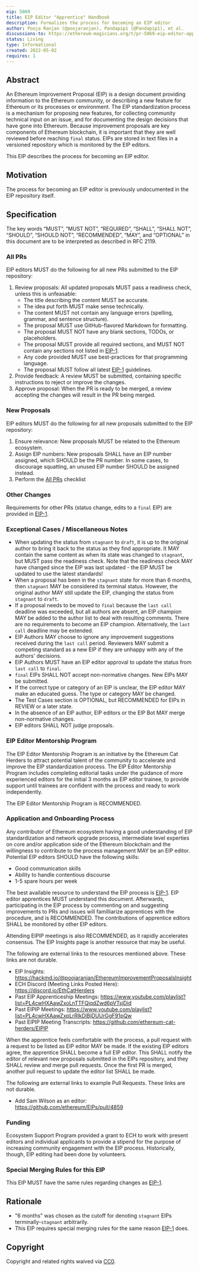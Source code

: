 ```yaml
---
eip: 5069
title: EIP Editor "Apprentice" Handbook
description: Formalizes the process for becoming an EIP editor
author: Pooja Ranjan (@poojaranjan), Pandapip1 (@Pandapip1), et al.
discussions-to: https://ethereum-magicians.org/t/pr-5069-eip-editor-apprentice-handbook/9137
status: Living
type: Informational
created: 2022-05-02
requires: 1
---
```


## Abstract
An Ethereum Improvement Proposal (EIP) is a design document providing information to the Ethereum community, or describing a new feature for Ethereum or its processes or environment. The EIP standardization process is a mechanism for proposing new features, for collecting community technical input on an issue, and for documenting the design decisions that have gone into Ethereum. Because improvement proposals are key components of Ethereum blockchain, it is important that they are well reviewed before reaching `final` status. EIPs are stored in text files in a versioned repository which is monitored by the EIP editors.

This EIP describes the process for becoming an EIP editor.

## Motivation
The process for becoming an EIP editor is previously undocumented in the EIP repository itself.

## Specification
The key words “MUST”, “MUST NOT”, “REQUIRED”, “SHALL”, “SHALL NOT”, “SHOULD”, “SHOULD NOT”, “RECOMMENDED”, “MAY”, and “OPTIONAL” in this document are to be interpreted as described in RFC 2119.

### All PRs
EIP editors MUST do the following for all new PRs submitted to the EIP repository:
1. Review proposals: All updated proposals MUST pass a readiness check, unless this is unfeasable:
    * The title describing the content MUST be accurate.
    * The idea put forth MUST make sense technically.
    * The content MUST not contain any language errors (spelling, grammar, and sentence structure).
    * The proposal MUST use GitHub-flavored Markdown for formatting.
    * The proposal MUST NOT have any blank sections, TODOs, or placeholders.
    * The proposal MUST provide all required sections, and MUST NOT contain any sections not listed in [EIP-1](./eip-1.md).
    * Any code provided MUST use best-practices for that programming language.
    * The proposal MUST follow all latest [EIP-1](./eip-1.md) guidelines.
1. Provide feedback: A review MUST be submitted, containing specific instructions to reject or improve the changes.
1. Approve proposal: When the PR is ready to be merged, a review accepting the changes will result in the PR being merged.

### New Proposals
EIP editors MUST do the following for all new proposals submitted to the EIP repository:
1. Ensure relevance: New proposals MUST be related to the Ethereum ecosystem.
1. Assign EIP numbers: New proposals SHALL have an EIP number assigned, which SHOULD be the PR number. In some cases, to discourage squatting, an unused EIP number SHOULD be assigned instead.
1. Perform the [All PRs](#all-prs) checklist

### Other Changes
Requirements for other PRs (status change, edits to a `final` EIP) are provided in [EIP-1](./eip-1.md).

### Exceptional Cases / Miscellaneous Notes
- When updating the status from `stagnant` to `draft`, it is up to the original author to bring it back to the status as they find appropriate. It MAY contain the same content as when its state was changed to `stagnant`, but MUST pass the readiness check. Note that the readiness check MAY have changed since the EIP was last updated - the EIP MUST be updated to use the latest standards!
- When a proposal has been in the `stagnant` state for more than 6 months, then `stagnant` MAY be considered its terminal status. However, the original author MAY still update the EIP, changing the status from `stagnant` to `draft`.
- If a proposal needs to be moved to `final` because the `last call` deadline was exceeded, but all authors are absent, an EIP champion MAY be added to the author list to deal with resulting comments. There are no requirements to become an EIP champion. Alternatively, the `last call` deadline may be extended.
- EIP Authors MAY choose to ignore any improvement suggestions received during the `last call` period. Reviewers MAY submit a competing standard as a new EIP if they are unhappy with any of the authors' decisions.
- EIP Authors MUST have an EIP editor approval to update the status from `last call` to `final`.
- `final` EIPs SHALL NOT accept non-normative changes. New EIPs MAY be submitted.
- If the correct type or category of an EIP is unclear, the EIP editor MAY make an educated guess. The type or category MAY be changed.
- The Test Cases section is OPTIONAL, but RECOMMENDED for EIPs in REVIEW or a later state.
- In the absence of an EIP author, EIP editors or the EIP Bot MAY merge non-normative changes.
- EIP editors SHALL NOT judge proposals.

### EIP Editor Mentorship Program
The EIP Editor Mentorship Program is an initiative by the Ethereum Cat Herders to attract potential talent of the community to accelerate and improve the EIP standardization process. The EIP Editor Mentorship Program includes completing editorial tasks under the guidance of more experienced editors for the initial 3 months as EIP editor trainee, to provide support until trainees are confident with the process and ready to work independently.

The EIP Editor Mentorship Program is RECOMMENDED.

### Application and Onboarding Process
Any contributor of Ethereum ecosystem having a good understanding of EIP standardization and network upgrade process, intermediate level experties on core and/or application side of the Ethereum blockchain and the willingness to contribute to the process management MAY be an EIP editor. Potential EIP editors SHOULD have the following skills:
- Good communication skills
- Ability to handle contentious discourse
- 1-5 spare hours per week

The best available resource to understand the EIP process is [EIP-1](./eip-1.md). EIP editor apprentices MUST understand this document. Afterwards, participating in the EIP process by commenting on and suggesting improvements to PRs and issues will familliarize apprentices with the procedure, and is RECOMMENDED. The contributions of apprentice editors SHALL be monitored by other EIP editors.

Attending EIPIP meetings is also RECOMMENDED, as it rapidly accelerates consensus. The EIP Insights page is another resource that may be useful.

The following are external links to the resources mentioned above. These links are not durable.

- EIP Insights: https://hackmd.io/@poojaranjan/EthereumImprovementProposalsInsight
- ECH Discord (Meeting Links Posted Here): https://discord.io/EthCatHerders
- Past EIP Apprenticeship Meetings: https://www.youtube.com/playlist?list=PL4cwHXAawZxoLnTTFQjqdZwd6pVTsjDid
- Past EIPIP Meetings: https://www.youtube.com/playlist?list=PL4cwHXAawZxpLrRIkDlBjDUUrGgF91pQw
- Past EIPIP Meeting Transcripts: https://github.com/ethereum-cat-herders/EIPIP

When the apprentice feels comfortable with the process, a pull request with a request to be listed as EIP editor MAY be made. If the existing EIP editors agree, the apprentice SHALL become a full EIP editor. This SHALL notify the editor of relevant new proposals submitted in the EIPs repository, and they SHALL review and merge pull requests. Once the first PR is merged, another pull request to update the editor list SHALL be made.

The following are external links to example Pull Requests. These links are not durable.
- Add Sam Wilson as an editor: https://github.com/ethereum/EIPs/pull/4859

### Funding
Ecosystem Support Program provided a grant to ECH to work with present editors and individual applicants to provide a stipend for the purpose of increasing community engagement with the EIP process. Historically, though, EIP editing had been done by volunteers.

### Special Merging Rules for this EIP
This EIP MUST have the same rules regarding changes as [EIP-1](./eip-1.md).

## Rationale
- "6 months" was chosen as the cutoff for denoting `stagnant` EIPs terminally-`stagnant` arbitrarily.
- This EIP requires special merging rules for the same reason [EIP-1](./eip-1.md) does.

## Copyright
Copyright and related rights waived via [CC0](../LICENSE).
